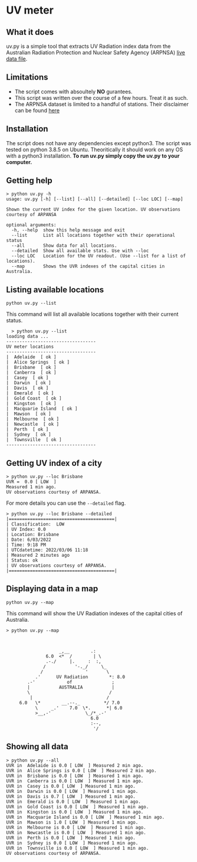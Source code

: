 # UV meter



## What it does
uv.py is a simple tool that extracts UV Radiation index data from the Australian Radiation Protection and Nuclear Safety Agency (ARPNSA) [live data file](https://www.arpansa.gov.au/our-services/monitoring/ultraviolet-radiation-monitoring/ultraviolet-radation-data-information). 

## Limitations
* The script comes with absoultely **NO** gurantees. 
* This script was written over the course of a few hours. Treat it as such.
* The ARPNSA dataset is limited to a handful of stations. Their disclaimer can be found [here](https://www.arpansa.gov.au/our-services/monitoring/ultraviolet-radiation-monitoring/ultraviolet-radation-data-information#Disclaimer)


## Installation
The script does not have any dependencies except python3. 
The script was tested on python 3.8.5 on Ubuntu. Theoritically it should work on any OS with a python3 installation. 
**To run uv.py simply copy the uv.py to your computer.**

## Getting help

```
> python uv.py -h
usage: uv.py [-h] [--list] [--all] [--detailed] [--loc LOC] [--map]

Shown the current UV index for the given location. UV observations courtesy of ARPANSA

optional arguments:
  -h, --help  show this help message and exit
  --list      List all locations together with their operational status
  --all       Show data for all locations.
  --detailed  Show all available stats. Use with --loc
  --loc LOC   Location for the UV readout. (Use --list for a list of locations).
  --map       Shows the UVR indexes of the capital cities in Australia.
```
  
  
## Listing available locations

```
python uv.py --list
```
This command will list all available locations together with their current status. 

```
  > python uv.py --list
loading data ...
----------------------------------
UV meter locations
----------------------------------
|  Adelaide  [ ok ]
|  Alice Springs  [ ok ]
|  Brisbane  [ ok ]
|  Canberra  [ ok ]
|  Casey  [ ok ]
|  Darwin  [ ok ]
|  Davis  [ ok ]
|  Emerald  [ ok ]
|  Gold Coast  [ ok ]
|  Kingston  [ ok ]
|  Macquarie Island  [ ok ]
|  Mawson  [ ok ]
|  Melbourne  [ ok ]
|  Newcastle  [ ok ]
|  Perth  [ ok ]
|  Sydney  [ ok ]
|  Townsville  [ ok ]
----------------------------------
```
## Getting UV index of a city

```
> python uv.py --loc Brisbane
UVR =  0.0 [ LOW  ]
Measured 1 min ago.
UV observations courtesy of ARPANSA.
```

For more details you can use the `--detailed` flag.
```
> python uv.py --loc Brisbane --detailed
|========================================| 
| Classification:  LOW 
| UV Index: 0.0
| Location: Brisbane
| Date: 6/03/2022
| Time: 9:18 PM
| UTCdatetime: 2022/03/06 11:18
| Measured 2 minutes ago
| Status: ok
| UV observations courtesy of ARPANSA.
|========================================|

```
## Displaying data in a map

```
python uv.py --map
```
This command will show the UV Radiation indexes of the capital cities of Australia.


```
> python uv.py --map



                    _,__        .:
               6.0  <*  /        | \
               .-./     |.     :  :,
              /           '-._/     \_
             /                '       \
           .'      UV Radiation        *: 8.0 
        .-'            of               ;
        |           AUSTRALIA           |
        \                              /
         |                            /
     6.0   \*        __.--._         */ 7.0 
           \     _.'    7.0  \*.      *| 6.0 
           >__,-'             \_/*_.-'
                                6.0 
                                :--,
                                 '/
```
## Showing all data

```
> python uv.py --all
UVR in  Adelaide is 0.0 [ LOW  ] Measured 2 min ago.
UVR in  Alice Springs is 0.0 [ LOW  ] Measured 2 min ago.
UVR in  Brisbane is 0.0 [ LOW  ] Measured 1 min ago.
UVR in  Canberra is 0.0 [ LOW  ] Measured 1 min ago.
UVR in  Casey is 0.0 [ LOW  ] Measured 1 min ago.
UVR in  Darwin is 0.0 [ LOW  ] Measured 1 min ago.
UVR in  Davis is 0.7 [ LOW  ] Measured 1 min ago.
UVR in  Emerald is 0.0 [ LOW  ] Measured 1 min ago.
UVR in  Gold Coast is 0.0 [ LOW  ] Measured 1 min ago.
UVR in  Kingston is 0.0 [ LOW  ] Measured 1 min ago.
UVR in  Macquarie Island is 0.0 [ LOW  ] Measured 1 min ago.
UVR in  Mawson is 1.0 [ LOW  ] Measured 1 min ago.
UVR in  Melbourne is 0.0 [ LOW  ] Measured 1 min ago.
UVR in  Newcastle is 0.0 [ LOW  ] Measured 1 min ago.
UVR in  Perth is 0.0 [ LOW  ] Measured 1 min ago.
UVR in  Sydney is 0.0 [ LOW  ] Measured 1 min ago.
UVR in  Townsville is 0.0 [ LOW  ] Measured 1 min ago.
UV observations courtesy of ARPANSA.
```


